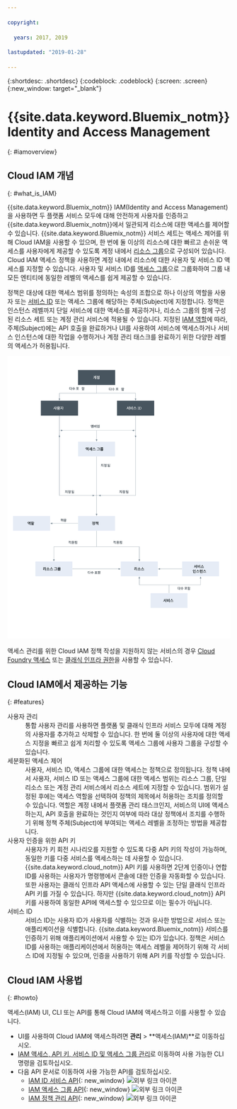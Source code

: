 ```yaml
---

copyright:

  years: 2017, 2019

lastupdated: "2019-01-28"

---
```


{:shortdesc: .shortdesc}
{:codeblock: .codeblock}
{:screen: .screen}
{:new_window: target="_blank"}

# {{site.data.keyword.Bluemix_notm}} Identity and Access Management
{: #iamoverview}

## Cloud IAM 개념
{: #what_is_IAM}

{{site.data.keyword.Bluemix_notm}} IAM(Identity and Access Management)을 사용하면 두 플랫폼 서비스 모두에 대해 안전하게 사용자를 인증하고 {{site.data.keyword.Bluemix_notm}}에서 일관되게 리소스에 대한 액세스를 제어할 수 있습니다. {{site.data.keyword.Bluemix_notm}} 서비스 세트는 액세스 제어를 위해 Cloud IAM을 사용할 수 있으며, 한 번에 둘 이상의 리소스에 대한 빠르고 손쉬운 액세스를 사용자에게 제공할 수 있도록 계정 내에서 [리소스 그룹](/docs/resources?topic=resources-rgs#rgs)으로 구성되어 있습니다. Cloud IAM 액세스 정책을 사용하면 계정 내에서 리소스에 대한 사용자 및 서비스 ID 액세스를 지정할 수 있습니다. 사용자 및 서비스 ID를 [액세스 그룹](/docs/iam?topic=iam-getstarted#getstarted)으로 그룹화하여 그룹 내 모든 엔티티에 동일한 레벨의 액세스를 쉽게 제공할 수 있습니다.

정책은 대상에 대한 액세스 범위를 정의하는 속성의 조합으로 하나 이상의 역할을 사용자 또는 [서비스 ID](/docs/iam?topic=iam-serviceids#serviceids) 또는 액세스 그룹에 해당하는 주체(Subject)에 지정합니다. 정책은 인스턴스 레벨까지 단일 서비스에 대한 액세스를 제공하거나, 리소스 그룹의 함께 구성된 리소스 세트 또는 계정 관리 서비스에 적용될 수 있습니다. 지정된 [IAM 역할](/docs/iam?topic=iam-iamusermanrol#iamusermanrol)에 따라, 주체(Subject)에는 API 호출을 완료하거나 UI를 사용하여 서비스에 액세스하거나 서비스 인스턴스에 대한 작업을 수행하거나 계정 관리 태스크를 완료하기 위한 다양한 레벨의 액세스가 허용됩니다.


![계정의 액세스 제어를 위한 IAM](images/iam-diagram.svg "IAM을 사용하여 계정에서 액세스를 관리하는 방법")

액세스 관리를 위한 Cloud IAM 정책 작성을 지원하지 않는 서비스의 경우 [Cloud Foundry 액세스](/docs/iam?topic=iam-cfaccess#cfaccess) 또는 [클래식 인프라 권한](/docs/iam?topic=iam-infrapermission#infrapermission)을 사용할 수 있습니다.


## Cloud IAM에서 제공하는 기능
{: #features}

<dl>
<dt>사용자 관리</dt>
<dd>통합 사용자 관리를 사용하면 플랫폼 및 클래식 인프라 서비스 모두에 대해 계정의 사용자를 추가하고 삭제할 수 있습니다. 한 번에 둘 이상의 사용자에 대한 액세스 지정을 빠르고 쉽게 처리할 수 있도록 액세스 그룹에 사용자 그룹을 구성할 수 있습니다.</dd>
<dt>세분화된 액세스 제어</dt>
<dd>사용자, 서비스 ID, 액세스 그룹에 대한 액세스는 정책으로 정의됩니다. 정책 내에서 사용자, 서비스 ID 또는 액세스 그룹에 대한 액세스 범위는 리소스 그룹, 단일 리소스 또는 계정 관리 서비스에서 리소스 세트에 지정할 수 있습니다. 범위가 설정된 후에는 액세스 역할을 선택하여 정책의 제목에서 허용하는 조치를 정의할 수 있습니다. 역할은 계정 내에서 플랫폼 관리 태스크인지, 서비스의 UI에 액세스하는지, API 호출을 완료하는 것인지 여부에 따라 대상 정책에서 조치를 수행하기 위해 정책 주체(Subject)에 부여되는 액세스 레벨을 조정하는 방법을 제공합니다.</dd>
<dt>사용자 인증을 위한 API 키</dt>
<dd>사용자가 키 회전 시나리오를 지원할 수 있도록 다중 API 키의 작성이 가능하며, 동일한 키를 다중 서비스를 액세스하는 데 사용할 수 있습니다. {{site.data.keyword.cloud_notm}} API 키를 사용하면 2단계 인증이나 연합 ID를 사용하는 사용자가 명령행에서 콘솔에 대한 인증을 자동화할 수 있습니다. 또한 사용자는 클래식 인프라 API 액세스에 사용할 수 있는 단일 클래식 인프라 API 키를 가질 수 있습니다. 하지만 {{site.data.keyword.cloud_notm}} API 키를 사용하여 동일한 API에 액세스할 수 있으므로 이는 필수가 아닙니다.</dd>
<dt>서비스 ID</dt>
<dd>서비스 ID는 사용자 ID가 사용자를 식별하는 것과 유사한 방법으로 서비스 또는 애플리케이션을 식별합니다. {{site.data.keyword.Bluemix_notm}} 서비스를 인증하기 위해 애플리케이션에서 사용할 수 있는 ID가 있습니다. 정책은 서비스 ID를 사용하는 애플리케이션에서 허용하는 액세스 레벨을 제어하기 위해 각 서비스 ID에 지정될 수 있으며, 인증을 사용하기 위해 API 키를 작성할 수 있습니다.</dd>
</dl>


## Cloud IAM 사용법
{: #howto}

액세스(IAM) UI, CLI 또는 API를 통해 Cloud IAM에 액세스하고 이를 사용할 수 있습니다. 

* UI를 사용하여 Cloud IAM에 액세스하려면 **관리** &gt; **액세스(IAM)**로 이동하십시오. 
* [IAM 액세스, API 키, 서비스 ID 및 액세스 그룹 관리](/docs/cli/reference/ibmcloud/cli_api_policy.html#ibmcloud_commands_iam)로 이동하여 사용 가능한 CLI 명령을 검토하십시오.
* 다음 API 문서로 이동하여 사용 가능한 API를 검토하십시오. 
    * [IAM ID 서비스 API](https://{DomainName}/apidocs/iam-identity-token-api){: new_window} ![외부 링크 아이콘](../icons/launch-glyph.svg "외부 링크 아이콘")
    * [IAM 액세스 그룹 API](https://{DomainName}/apidocs/iam-access-groups){: new_window} ![외부 링크 아이콘](../icons/launch-glyph.svg "외부 링크 아이콘")
    * [IAM 정책 관리 API](https://{DomainName}/apidocs/iam-policy-management){: new_window} ![외부 링크 아이콘](../icons/launch-glyph.svg "외부 링크 아이콘")
